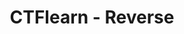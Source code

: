 ---
title : "CTFlearn - Reverse"
layout : category
permalink: /categories/Wargame/CTFlearn/Reverse/
author_profile: true
taxonomy: CTFlearn - Reverse
---